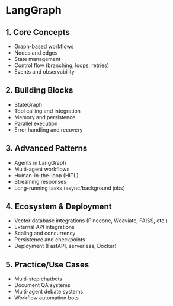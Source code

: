# LangGraph 

## 1. Core Concepts
- Graph-based workflows
- Nodes and edges
- State management
- Control flow (branching, loops, retries)
- Events and observability

## 2. Building Blocks
- StateGraph
- Tool calling and integration
- Memory and persistence
- Parallel execution
- Error handling and recovery

## 3. Advanced Patterns
- Agents in LangGraph
- Multi-agent workflows
- Human-in-the-loop (HITL)
- Streaming responses
- Long-running tasks (async/background jobs)

## 4. Ecosystem & Deployment
- Vector database integrations (Pinecone, Weaviate, FAISS, etc.)
- External API integrations
- Scaling and concurrency
- Persistence and checkpoints
- Deployment (FastAPI, serverless, Docker)

## 5. Practice/Use Cases
- Multi-step chatbots
- Document QA systems
- Multi-agent debate systems
- Workflow automation bots
